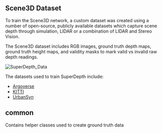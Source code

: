 
## Scene3D Dataset
To train the Scene3D network, a custom dataset was created using a number of open-source, publicly available datasets which capture scene depth through simulation, LIDAR or a combination of LIDAR and Stereo Vision.

The Scene3D dataset includes RGB images, ground truth depth maps, ground truth height maps, and validity masks to mark valid vs invalid raw depth readings.

![SuperDepth_Data](../../Diagrams/SuperDepth_Data.jpg)

The datasets used to train SuperDepth include:

- [Argoverse](https://www.argoverse.org/av1.html#stereo-link)
- [KITTI](https://www.cvlibs.net/datasets/kitti/eval_depth.php?benchmark=depth_prediction)
- [UrbanSyn](https://www.urbansyn.org)

## common
Contains helper classes used to create ground truth data